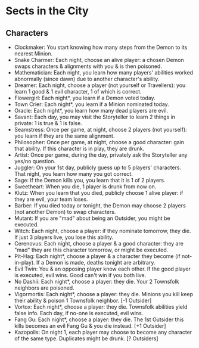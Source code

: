 <!--Clockmaker Sync Enabled: Do Not Remove This Comment-->
# Sects in the City
## Characters
* Clockmaker: You start knowing how many steps from the Demon to its nearest Minion.
* Snake Charmer: Each night, choose an alive player: a chosen Demon swaps characters & alignments with you & is then poisoned.
* Mathematician: Each night, you learn how many players' abilities worked abnormally (since dawn) due to another character's ability.
* Dreamer: Each night, choose a player (not yourself or Travellers): you learn 1 good & 1 evil character, 1 of which is correct.
* Flowergirl: Each night*, you learn if a Demon voted today.
* Town Crier: Each night*, you learn if a Minion nominated today.
* Oracle: Each night*, you learn how many dead players are evil.
* Savant: Each day, you may visit the Storyteller to learn 2 things in private: 1 is true & 1 is false.
* Seamstress: Once per game, at night, choose 2 players (not yourself): you learn if they are the same alignment.
* Philosopher: Once per game, at night, choose a good character: gain that ability. If this character is in play, they are drunk.
* Artist: Once per game, during the day, privately ask the Storyteller any yes/no question.
* Juggler: On your 1st day, publicly guess up to 5 players' characters. That night, you learn how many you got correct.
* Sage: If the Demon kills you, you learn that it is 1 of 2 players.
* Sweetheart: When you die, 1 player is drunk from now on.
* Klutz: When you learn that you died, publicly choose 1 alive player: if they are evil, your team loses.
* Barber: If you died today or tonight, the Demon may choose 2 players (not another Demon) to swap characters.
* Mutant: If you are "mad" about being an Outsider, you might be executed.
* Witch: Each night, choose a player: if they nominate tomorrow, they die. If just 3 players live, you lose this ability.
* Cerenovus: Each night, choose a player & a good character: they are "mad" they are this character tomorrow, or might be executed.
* Pit-Hag: Each night*, choose a player & a character they become (if not-in-play). If a Demon is made, deaths tonight are arbitrary.
* Evil Twin: You & an opposing player know each other. If the good player is executed, evil wins. Good can't win if you both live.
* No Dashii: Each night*, choose a player: they die. Your 2 Townsfolk neighbors are poisoned.
* Vigormortis: Each night*, choose a player: they die. Minions you kill keep their ability & poison 1 Townsfolk neighbor. [-1 Outsider]
* Vortox: Each night*, choose a player: they die. Townsfolk abilities yield false info. Each day, if no-one is executed, evil wins.
* Fang Gu: Each night*, choose a player: they die. The 1st Outsider this kills becomes an evil Fang Gu & you die instead. [+1 Outsider]
* Kazopolis: On night 1, each player may choose to become any character of the same type. Duplicates might be drunk. [? Outsiders]